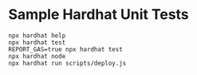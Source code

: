 # Sample Hardhat Unit Tests

```shell
npx hardhat help
npx hardhat test
REPORT_GAS=true npx hardhat test
npx hardhat node
npx hardhat run scripts/deploy.js
```

